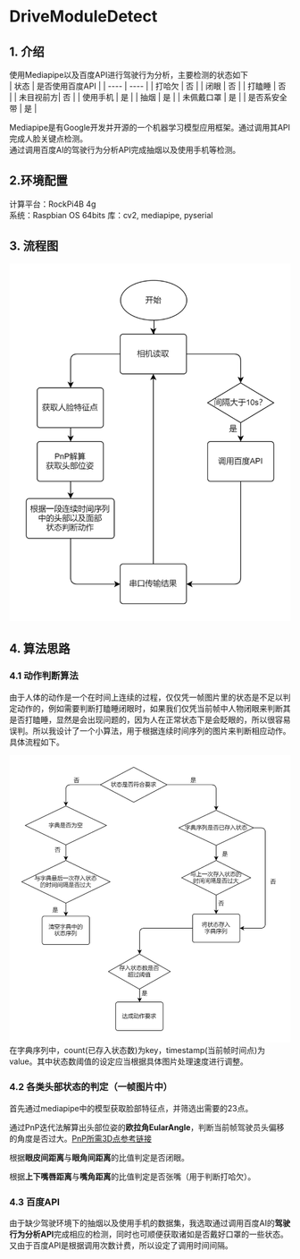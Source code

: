 # DriveModuleDetect
## 1. 介绍
  使用Mediapipe以及百度API进行驾驶行为分析，主要检测的状态如下  
|  状态   | 是否使用百度API  |
|  ----  | ---- |
| 打哈欠  | 否 |
| 闭眼 | 否 |
| 打瞌睡  | 否 |
| 未目视前方| 否 |
| 使用手机 | 是 |
| 抽烟 | 是 |
| 未佩戴口罩 | 是 |
| 是否系安全带 | 是 |

  Mediapipe是有Google开发并开源的一个机器学习模型应用框架。通过调用其API完成人脸关键点检测。  
  通过调用百度AI的驾驶行为分析API完成抽烟以及使用手机等检测。

## 2.环境配置
  计算平台：RockPi4B 4g  
  系统：Raspbian OS 64bits 
  库：cv2, mediapipe, pyserial
  
## 3. 流程图
![](./DriveMoudleDetect.png)

## 4. 算法思路
### 4.1 动作判断算法
由于人体的动作是一个在时间上连续的过程，仅仅凭一帧图片里的状态是不足以判定动作的，例如需要判断打瞌睡闭眼时，如果我们仅凭当前帧中人物闭眼来判断其是否打瞌睡，显然是会出现问题的，因为人在正常状态下是会眨眼的，所以很容易误判。所以我设计了一个小算法，用于根据连续时间序列的图片来判断相应动作。具体流程如下。  

![](./ActionJudge.png)  
在字典序列中，count(已存入状态数)为key，timestamp(当前帧时间点)为value。其中状态数阈值的设定应当根据具体图片处理速度进行调整。  


### 4.2 各类头部状态的判定（一帧图片中）
  首先通过mediapipe中的模型获取脸部特征点，并筛选出需要的23点。

  通过PnP迭代法解算出头部位姿的**欧拉角EularAngle**，判断当前帧驾驶员头偏移的角度是否过大。[PnP所需3D点参考链接](https://github.com/lincolnhard/head-pose-estimation.git)  

  根据**眼皮间距离**与**眼角间距离**的比值判定是否闭眼。  

  根据**上下嘴唇距离**与**嘴角距离**的比值判定是否张嘴（用于判断打哈欠）。

### 4.3 百度API
  由于缺少驾驶环境下的抽烟以及使用手机的数据集，我选取通过调用百度AI的**驾驶行为分析API**完成相应的检测，同时也可顺便获取诸如是否戴好口罩的一些状态。又由于百度API是根据调用次数计费，所以设定了调用时间间隔。
